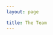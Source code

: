 ```yaml
---
layout: page

title: The Team
---
```


<script setup>
  import { VPTeamPage, VPTeamPageTitle, VPTeamPageSection, VPTeamMembers } from "vitepress/theme";
  import { teamMembers } from "./_data/team";
</script>

<VPTeamPage>
  <VPTeamPageTitle>
    <template #title>The Team</template>
    <template #lead>
      The development of Phyre Panel is guided by an international team, some of whom have chosen to be featured below.
    </template>
  </VPTeamPageTitle>
  <VPTeamPageSection>
    <template #title>Team Members</template>
    <template #members>
      <VPTeamMembers :members="teamMembers" />
    </template>
  </VPTeamPageSection>
  <!-- <VPTeamPageSection>
    <template #title>Contributors ❤️</template>
    <template #members>
      <VPTeamMembers size="small" :members="featuredContributors" />
    </template>
  </VPTeamPageSection> -->
</VPTeamPage>
